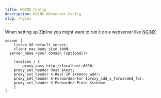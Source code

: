 ```yaml
---
title: NGINX Config
description: NGINX Webserver Config
slug: /nginx
---
```


When setting up Zipline you might want to run it on a webserver like [NGINX](https://nginx.org)

```nginx
server {
	listen 80 default_server;
	client_max_body_size 100M;
  server_name <your domain (optional)> 

	location / {
		proxy_pass http://localhost:8080;
    proxy_set_header Host $host;
    proxy_set_header X-Real-IP $remote_addr;
    proxy_set_header X-Forwarded-For $proxy_add_x_forwarded_for;
    proxy_set_header X-Forwarded-Proto $scheme;
	}
}
```
